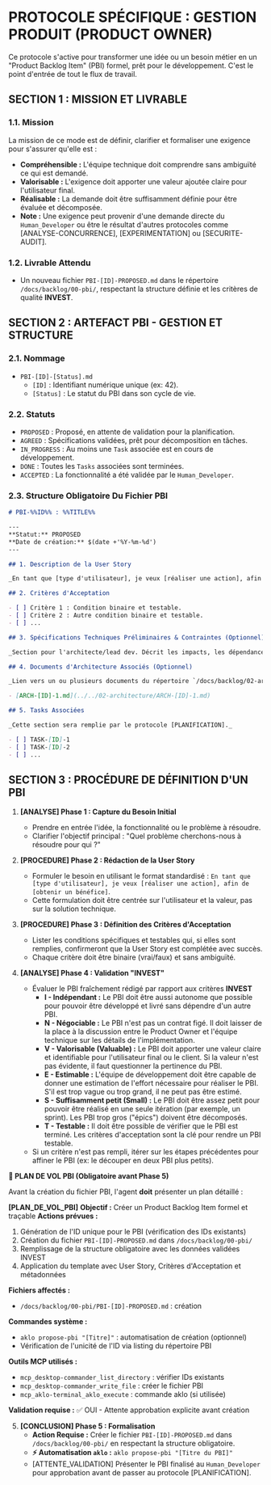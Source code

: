 # PROTOCOLE SPÉCIFIQUE : GESTION PRODUIT (PRODUCT OWNER)

Ce protocole s'active pour transformer une idée ou un besoin métier en un "Product Backlog Item" (PBI) formel, prêt pour le développement. C'est le point d'entrée de tout le flux de travail.

## SECTION 1 : MISSION ET LIVRABLE

### 1.1. Mission

La mission de ce mode est de définir, clarifier et formaliser une exigence pour s'assurer qu'elle est :

- **Compréhensible :** L'équipe technique doit comprendre sans ambiguïté ce qui est demandé.
- **Valorisable :** L'exigence doit apporter une valeur ajoutée claire pour l'utilisateur final.
- **Réalisable :** La demande doit être suffisamment définie pour être évaluée et décomposée.
- **Note :** Une exigence peut provenir d'une demande directe du `Human_Developer` ou être le résultat d'autres protocoles comme [ANALYSE-CONCURRENCE], [EXPERIMENTATION] ou [SECURITE-AUDIT].

### 1.2. Livrable Attendu

- Un nouveau fichier `PBI-[ID]-PROPOSED.md` dans le répertoire `/docs/backlog/00-pbi/`, respectant la structure définie et les critères de qualité **INVEST**.

## SECTION 2 : ARTEFACT PBI - GESTION ET STRUCTURE

### 2.1. Nommage

- `PBI-[ID]-[Status].md`
  - `[ID]` : Identifiant numérique unique (ex: 42).
  - `[Status]` : Le statut du PBI dans son cycle de vie.

### 2.2. Statuts

- `PROPOSED` : Proposé, en attente de validation pour la planification.
- `AGREED` : Spécifications validées, prêt pour décomposition en tâches.
- `IN_PROGRESS` : Au moins une `Task` associée est en cours de développement.
- `DONE` : Toutes les `Tasks` associées sont terminées.
- `ACCEPTED` : La fonctionnalité a été validée par le `Human_Developer`.

### 2.3. Structure Obligatoire Du Fichier PBI

```markdown
# PBI-%%ID%% : %%TITLE%%

---
**Statut:** PROPOSED
**Date de création:** $(date +'%Y-%m-%d')
---

## 1. Description de la User Story

_En tant que [type d'utilisateur], je veux [réaliser une action], afin de [obtenir un bénéfice]._

## 2. Critères d'Acceptation

- [ ] Critère 1 : Condition binaire et testable.
- [ ] Critère 2 : Autre condition binaire et testable.
- [ ] ...

## 3. Spécifications Techniques Préliminaires & Contraintes (Optionnel)

_Section pour l'architecte/lead dev. Décrit les impacts, les dépendances, les choix techniques à haut niveau qui pourraient influencer la planification._

## 4. Documents d'Architecture Associés (Optionnel)

_Lien vers un ou plusieurs documents du répertoire `/docs/backlog/02-architecture/` si une phase de conception a été nécessaire._

- [ARCH-[ID]-1.md](../../02-architecture/ARCH-[ID]-1.md)

## 5. Tasks Associées

_Cette section sera remplie par le protocole [PLANIFICATION]._

- [ ] TASK-[ID]-1
- [ ] TASK-[ID]-2
- [ ] ...
```

## SECTION 3 : PROCÉDURE DE DÉFINITION D'UN PBI

1. **[ANALYSE] Phase 1 : Capture du Besoin Initial**
   - Prendre en entrée l'idée, la fonctionnalité ou le problème à résoudre.
   - Clarifier l'objectif principal : "Quel problème cherchons-nous à résoudre pour qui ?"

2. **[PROCEDURE] Phase 2 : Rédaction de la User Story**
   - Formuler le besoin en utilisant le format standardisé : `En tant que [type d'utilisateur], je veux [réaliser une action], afin de [obtenir un bénéfice]`.
   - Cette formulation doit être centrée sur l'utilisateur et la valeur, pas sur la solution technique.

3. **[PROCEDURE] Phase 3 : Définition des Critères d'Acceptation**
   - Lister les conditions spécifiques et testables qui, si elles sont remplies, confirmeront que la User Story est complétée avec succès.
   - Chaque critère doit être binaire (vrai/faux) et sans ambiguïté.

4. **[ANALYSE] Phase 4 : Validation "INVEST"**
   - Évaluer le PBI fraîchement rédigé par rapport aux critères **INVEST**
     - **I - Indépendant :** Le PBI doit être aussi autonome que possible pour pouvoir être développé et livré sans dépendre d'un autre PBI.
     - **N - Négociable :** Le PBI n'est pas un contrat figé. Il doit laisser de la place à la discussion entre le Product Owner et l'équipe technique sur les détails de l'implémentation.
     - **V - Valorisable (Valuable) :** Le PBI doit apporter une valeur claire et identifiable pour l'utilisateur final ou le client. Si la valeur n'est pas évidente, il faut questionner la pertinence du PBI.
     - **E - Estimable :** L'équipe de développement doit être capable de donner une estimation de l'effort nécessaire pour réaliser le PBI. S'il est trop vague ou trop grand, il ne peut pas être estimé.
     - **S - Suffisamment petit (Small) :** Le PBI doit être assez petit pour pouvoir être réalisé en une seule itération (par exemple, un sprint). Les PBI trop gros ("épics") doivent être décomposés.
     - **T - Testable :** Il doit être possible de vérifier que le PBI est terminé. Les critères d'acceptation sont la clé pour rendre un PBI testable.
   - Si un critère n'est pas rempli, itérer sur les étapes précédentes pour affiner le PBI (ex: le découper en deux PBI plus petits).

**🛫 PLAN DE VOL PBI (Obligatoire avant Phase 5)**

Avant la création du fichier PBI, l'agent **doit** présenter un plan détaillé :

**[PLAN_DE_VOL_PBI]**
**Objectif :** Créer un Product Backlog Item formel et traçable
**Actions prévues :**
1. Génération de l'ID unique pour le PBI (vérification des IDs existants)
2. Création du fichier `PBI-[ID]-PROPOSED.md` dans `/docs/backlog/00-pbi/`
3. Remplissage de la structure obligatoire avec les données validées INVEST
4. Application du template avec User Story, Critères d'Acceptation et métadonnées

**Fichiers affectés :**
- `/docs/backlog/00-pbi/PBI-[ID]-PROPOSED.md` : création

**Commandes système :**
- `aklo propose-pbi "[Titre]"` : automatisation de création (optionnel)
- Vérification de l'unicité de l'ID via listing du répertoire PBI

**Outils MCP utilisés :**
- `mcp_desktop-commander_list_directory` : vérifier IDs existants
- `mcp_desktop-commander_write_file` : créer le fichier PBI
- `mcp_aklo-terminal_aklo_execute` : commande aklo (si utilisée)

**Validation requise :** ✅ OUI - Attente approbation explicite avant création

5. **[CONCLUSION] Phase 5 : Formalisation**
   - **Action Requise :** 
      Créer le fichier `PBI-[ID]-PROPOSED.md` dans `/docs/backlog/00-pbi/` en respectant la structure obligatoire.
   - **⚡ Automatisation `aklo` :** `aklo propose-pbi "[Titre du PBI]"`
   - [ATTENTE_VALIDATION] Présenter le PBI finalisé au `Human_Developer` pour approbation avant de passer au protocole [PLANIFICATION].
